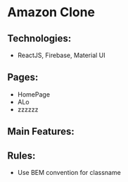 # Amazon Clone

## Technologies: 

- ReactJS, Firebase, Material UI

## Pages:
- HomePage
- ALo
- zzzzzz
## Main Features:

## Rules:
- Use BEM convention for classname
